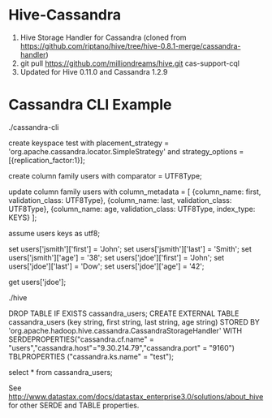 Hive-Cassandra
==============

1. Hive Storage Handler for Cassandra (cloned from https://github.com/riptano/hive/tree/hive-0.8.1-merge/cassandra-handler)
2. git pull https://github.com/milliondreams/hive.git cas-support-cql
3. Updated for Hive 0.11.0 and Cassandra 1.2.9

Cassandra CLI Example
==============

./cassandra-cli

create keyspace test
with placement_strategy = 'org.apache.cassandra.locator.SimpleStrategy'
and strategy_options = [{replication_factor:1}];

create column family users with comparator = UTF8Type;

update column family users with
        column_metadata =
        [
        {column_name: first, validation_class: UTF8Type},
        {column_name: last, validation_class: UTF8Type},
        {column_name: age, validation_class: UTF8Type, index_type: KEYS}
        ];

assume users keys as utf8;

set users['jsmith']['first'] = 'John';
set users['jsmith']['last'] = 'Smith';
set users['jsmith']['age'] = '38';
set users['jdoe']['first'] = 'John';
set users['jdoe']['last'] = 'Dow';
set users['jdoe']['age'] = '42';

get users['jdoe'];

./hive 

DROP TABLE IF EXISTS cassandra_users;
CREATE EXTERNAL TABLE cassandra_users  (key string, first string, last string, age string)
STORED BY 'org.apache.hadoop.hive.cassandra.CassandraStorageHandler'
WITH SERDEPROPERTIES("cassandra.cf.name" = "users","cassandra.host"="9.30.214.79","cassandra.port" = "9160")
TBLPROPERTIES ("cassandra.ks.name" = "test");

select * from cassandra_users;

See http://www.datastax.com/docs/datastax_enterprise3.0/solutions/about_hive for other SERDE and TABLE properties.

